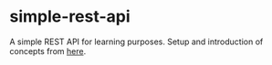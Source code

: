 # simple-rest-api
A simple REST API for learning purposes.
Setup and introduction of concepts from [here](https://medium.com/swlh/how-to-rest-api-a-tale-of-node-js-express-and-typescript-77bc598b280).
